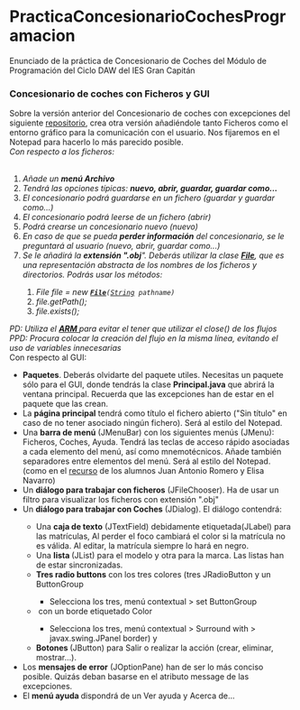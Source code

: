# PracticaConcesionarioCochesProgramacion
Enunciado de la práctica de Concesionario de Coches del Módulo de Programación del Ciclo DAW del IES Gran Capitán

<h3>Concesionario de coches con Ficheros y GUI</h3>Sobre la versión anterior del Concesionario de coches con excepciones del siguiente <a href="https://github.com/lmagarin/Concesionario-de-coches/issues/1">repositorio</a>, crea otra versión añadiéndole tanto Ficheros como el entorno gráfico para la comunicación con el usuario. Nos fijaremos en el Notepad para hacerlo lo más parecido posible. <br><i>Con respecto a los ficheros:<br><br></i><ol><li><i>Añade un <b>menú Archivo </b><br></i></li><li><i>Tendrá las opciones típicas: <b>nuevo, abrir, guardar, guardar como...</b></i></li><li><i>El concesionario podrá guardarse en un fichero (guardar y guardar como...)</i></li><li><i>El concesionario podrá leerse de un fichero (abrir)</i></li><li><i>Podrá crearse un concesionario nuevo (nuevo)</i></li><li><i>En caso de que se pueda <b>perder información</b> del concesionario, se le preguntará al usuario (nuevo, abrir, guardar como...)</i></li><li><i>Se le añadirá la <b>extensión ".obj</b>". Deberás utilizar la clase <b><a href="http://docs.oracle.com/javase/7/docs/api/java/io/File.html">File</a></b>, que es una representación abstracta de los nombres de los ficheros y directorios. Podrás usar los métodos:</i></li><ol><li><i>File file = new <code><strong><a href="http://docs.oracle.com/javase/7/docs/api/java/io/File.html#File%28java.lang.String%29">File</a></strong>(<a href="http://docs.oracle.com/javase/7/docs/api/java/lang/String.html" title="class in java.lang">String</a>&nbsp;pathname)</code> <br></i></li><li><i>file.getPath();</i></li><li><i>file.exists();<br></i></li></ol></ol><i>PD: Utiliza el <b><a href="http://moodle.iesgrancapitan.org/mod/page/view.php?id=4177">ARM </a></b>para evitar el tener que utilizar el close() de los flujos <br>PPD: Procura colocar la creación del flujo en la misma línea, evitando el uso de variables innecesarias</i><br>Con respecto al GUI:<br><ul><li><b>Paquetes</b>. Deberás olvidarte 
del paquete utiles. Necesitas un paquete sólo para el GUI, donde tendrás
 la clase <b>Principal.java</b> que abrirá la ventana principal. Recuerda que las excepciones han de estar en el paquete que las crean.<br></li><li>La <b>página principal</b> tendrá como título el fichero abierto ("Sin título" 
en caso de no tener asociado ningún fichero). Será al estilo del 
Notepad.</li><li>Una <b>barra de menú</b> 
(JMenuBar) con los siguientes menús (JMenu): Ficheros, Coches, Ayuda. 
Tendrá las teclas de acceso rápido asociadas a cada elemento del menú, así como mnemotécnicos. Añade también separadores entre elementos del menú. Será al estilo del 
Notepad. (como en el <a href="http://moodle.iesgrancapitan.org/pluginfile.php/12788/mod_resource/content/3/Presentaci%C3%B3nConcesionario.pdf">recurso</a> de los alumnos Juan Antonio Romero y Elisa Navarro)<br></li><li>Un <b>diálogo para trabajar con ficheros</b> (JFileChooser). Ha de usar un filtro para visualizar los ficheros con extensión ".obj"<br></li><li>Un
<b> diálogo para trabajar con Coches</b> (JDialog). El diálogo contendrá: <br></li><ul><li>Una <b>
caja de texto</b> (JTextField) debidamente etiquetada(JLabel) para las 
matrículas, Al perder el foco cambiará el color si la matrícula no es válida. Al editar, la matrícula siempre lo hará en negro.<br></li><li>Una <b>lista </b>(JList) para el modelo y otra para la marca. Las listas han de estar sincronizadas.</li><li><b>Tres radio buttons</b> con los tres colores (tres JRadioButton y un ButtonGroup</li><ul><li>Selecciona los tres, menú contextual &gt; set ButtonGroup</li></ul><li>&nbsp;con un borde 
etiquetado Color</li><ul><li>Selecciona los tres, menú contextual &gt; Surround with &gt; javax.swing.JPanel border) y <br></li></ul><li><b>Botones </b>(JButton) para Salir o realizar la acción 
(crear, eliminar, mostrar...).</li></ul><li>Los <b>mensajes de error</b> (JOptionPane) han de ser lo más conciso posible. Quizás deban basarse en el atributo message de las excepciones.</li><li>El <b>menú ayuda </b>dispondrá de un Ver ayuda y Acerca de... <br></li></ul><br>
